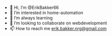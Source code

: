 - 👋 Hi, I’m @ErikBakker66
- 👀 I’m interested in home-automation
- 🌱 I’m always learning 
- 💞️ I’m looking to collaborate on webdevelopment
- 📫 How to reach me erik.bakker.nrg@gmail.com

<!---
ErikBakker66/ErikBakker66 is a ✨ special ✨ repository because its `README.md` (this file) appears on your GitHub profile.
You can click the Preview link to take a look at your changes.
--->
